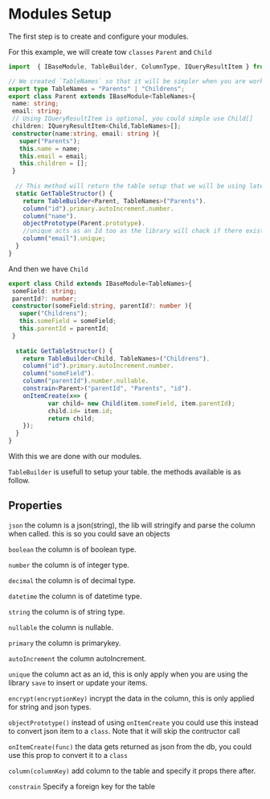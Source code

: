 # Modules Setup
The first step is to create and configure your modules.

For this example, we will create tow `classes` `Parent` and `Child`

```ts
import  { IBaseModule, TableBuilder, ColumnType, IQueryResultItem } from 'expo-sqlite-wrapper'

// We created `TableNames` so that it will be simpler when you are working in typescript
export type TableNames = "Parents" | "Childrens";
export class Parent extends IBaseModule<TableNames>{
 name: string;
 email: string;
 // Using IQueryResultItem is optional, you could simple use Child[]
 children: IQueryResultItem<Child,TableNames>[];
 constructor(name:string, email: string ){
   super("Parents");
   this.name = name;
   this.email = email;
   this.children = [];
 }
  
  // This method will return the table setup that we will be using later on in `repository`
  static GetTableStructor() {
    return TableBuilder<Parent, TableNames>("Parents").
    column("id").primary.autoIncrement.number.
    column("name").
    objectPrototype(Parent.prototype).
    //unique acts as an Id too as the library will chack if there exist an item with the same field value and will update instead.
    column("email").unique;
  }
}

```

And then we have `Child`

```ts
export class Child extends IBaseModule<TableNames>{
 someField: string;
 parentId?: number;
 constructor(someField:string, parentId?: number ){
   super("Childrens");
   this.someField = someField;
   this.parentId = parentId;
 }
  
  static GetTableStructor() {
    return TableBuilder<Child, TableNames>("Childrens").
    column("id").primary.autoIncrement.number.
    column("someField").
    column("parentId").number.nullable.
    constrain<Parent>("parentId", "Parents", "id").
    onItemCreate(x=> {
           var child= new Child(item.someField, item.parentId);
           child.id= item.id;
           return child;
    });
  }
}
```

With this we are done with our modules.

`TableBuilder` is usefull to setup your table. the methods available is as follow.


## Properties

`json` the column is a json(string), the lib will stringify and parse the column when called. this is so you could save an objects

`boolean` the column is of boolean type.

`number` the column is of integer type.

`decimal` the column is of decimal type.

`datetime` the column is of datetime type.

`string` the column is of string type.

`nullable` the column is nullable.

`primary` the column is primarykey.

`autoIncrement` the column autoIncrement.

`unique` the column act as an id, this is only apply when you are using the library `save` to insert or update your items.

`encrypt(encryptionKey)` incrypt the data in the column, this is only applied for string and json types.

`objectPrototype()` instead of using `onItemCreate` you could use this instead to convert json item to a `class`. Note that it will skip the contructor call

`onItemCreate(func)` the data gets returned as json from the db, you could use this prop to convert it to a `class`

`column(columnKey)` add column to the table and specify it props there after.

`constrain` Specify a foreign key for the table
